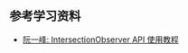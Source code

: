 ## 参考学习资料

* [阮一峰: IntersectionObserver API 使用教程](http://www.ruanyifeng.com/blog/2016/11/intersectionobserver_api.html)